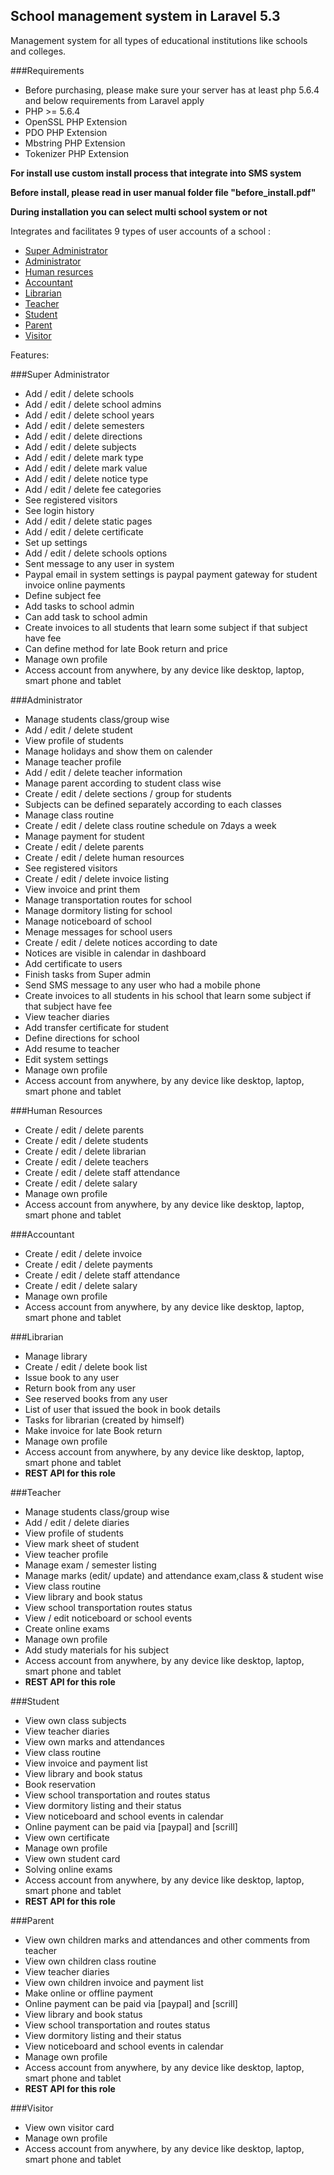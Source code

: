 ## School management system in Laravel 5.3

Management system for all types of educational institutions like schools and colleges.

###Requirements
* Before purchasing, please make sure your server has at least php 5.6.4 and below requirements from Laravel apply
* PHP >= 5.6.4
* OpenSSL PHP Extension
* PDO PHP Extension
* Mbstring PHP Extension
* Tokenizer PHP Extension

**For install use custom install process that integrate into SMS system**

**Before install, please read in user manual folder file "before_install.pdf"**

**During installation you can select multi school system or not**

Integrates and facilitates 9 types of user accounts of a school :

* [Super Administrator](#superadministrator)
* [Administrator](#administrator)
* [Human resurces](#humanresources)
* [Accountant](#accountant)
* [Librarian](#librarian)
* [Teacher](#teacher)
* [Student](#student)
* [Parent](#parent)
* [Visitor](#visitor)

Features:

###Super Administrator
* Add / edit / delete schools
* Add / edit / delete school admins
* Add / edit / delete school years
* Add / edit / delete semesters
* Add / edit / delete directions
* Add / edit / delete subjects
* Add / edit / delete mark type
* Add / edit / delete mark value
* Add / edit / delete notice type
* Add / edit / delete fee categories
* See registered visitors
* See login history
* Add / edit / delete static pages
* Add / edit / delete certificate
* Set up settings
* Add / edit / delete schools options
* Sent message to any user in system
* Paypal email in system settings is paypal payment gateway for student invoice online payments
* Define subject fee
* Add tasks to school admin
* Can add task to school admin
* Create invoices to all students that learn some subject if that subject have fee
* Can define method for late Book return and price
* Manage own profile
* Access account from anywhere, by any device like desktop, laptop, smart phone and tablet

###Administrator
* Manage students class/group wise
* Add / edit / delete student
* View profile of students
* Manage holidays and show them on calender
* Manage teacher profile
* Add / edit / delete teacher information
* Manage parent according to student class wise
* Create / edit / delete sections / group for students
* Subjects can be defined separately according to each classes
* Manage class routine
* Create / edit / delete class routine schedule on 7days a week
* Manage payment for student
* Create / edit / delete parents
* Create / edit / delete human resources
* See registered visitors
* Create / edit / delete invoice listing
* View invoice and print them
* Manage transportation routes for school
* Manage dormitory listing for school
* Manage noticeboard of school
* Menage messages for school users
* Create / edit / delete notices according to date
* Notices are visible in calendar in dashboard
* Add certificate to users
* Finish tasks from Super admin
* Send SMS message to any user who had a mobile phone
* Create invoices to all students in his school that learn some subject if that subject have fee
* View teacher diaries
* Add transfer certificate for student
* Define directions for school
* Add resume to teacher
* Edit system settings
* Manage own profile
* Access account from anywhere, by any device like desktop, laptop, smart phone and tablet

###Human Resources
* Create / edit / delete parents
* Create / edit / delete students
* Create / edit / delete librarian
* Create / edit / delete teachers
* Create / edit / delete staff attendance
* Create / edit / delete salary
* Manage own profile
* Access account from anywhere, by any device like desktop, laptop, smart phone and tablet

###Accountant
* Create / edit / delete invoice
* Create / edit / delete payments
* Create / edit / delete staff attendance
* Create / edit / delete salary
* Manage own profile
* Access account from anywhere, by any device like desktop, laptop, smart phone and tablet

###Librarian
* Manage library
* Create / edit / delete book list
* Issue book to any user
* Return book from any user
* See reserved books from any user
* List of user that issued the book in book details
* Tasks for librarian (created by himself)
* Make invoice for late Book return
* Manage own profile
* Access account from anywhere, by any device like desktop, laptop, smart phone and tablet
* **REST API for this role**

###Teacher
* Manage students class/group wise
* Add / edit / delete diaries
* View profile of students
* View mark sheet of student
* View teacher profile
* Manage exam / semester listing
* Manage marks (edit/ update) and attendance exam,class & student wise
* View class routine
* View library and book status
* View school transportation routes status
* View / edit noticeboard or school events
* Create online exams
* Manage own profile
* Add study materials for his subject
* Access account from anywhere, by any device like desktop, laptop, smart phone and tablet
* **REST API for this role**

###Student
* View own class subjects
* View teacher diaries
* View own marks and attendances
* View class routine
* View invoice and payment list
* View library and book status
* Book reservation
* View school transportation and routes status
* View dormitory listing and their status
* View noticeboard and school events in calendar
* Online payment can be paid via [paypal] and [scrill]
* View own certificate
* Manage own profile
* View own student card
* Solving online exams
* Access account from anywhere, by any device like desktop, laptop, smart phone and tablet
* **REST API for this role**

###Parent
* View own children marks and attendances and other comments from teacher
* View own children class routine
* View teacher diaries
* View own children invoice and payment list
* Make online or offline payment
* Online payment can be paid via [paypal] and [scrill]
* View library and book status
* View school transportation and routes status
* View dormitory listing and their status
* View noticeboard and school events in calendar
* Manage own profile
* Access account from anywhere, by any device like desktop, laptop, smart phone and tablet
* **REST API for this role**

###Visitor
* View own visitor card
* Manage own profile
* Access account from anywhere, by any device like desktop, laptop, smart phone and tablet